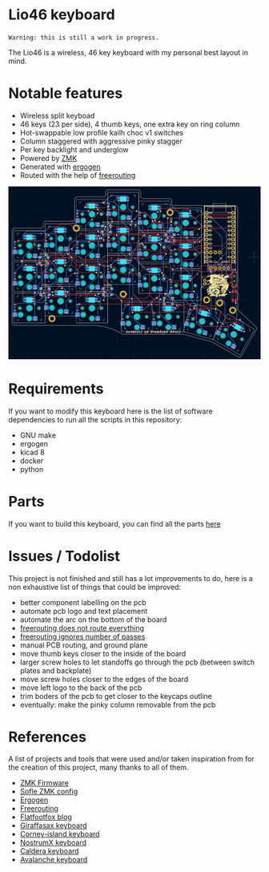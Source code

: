 # Lio46 keyboard
`Warning: this is still a work in progress.`

The Lio46 is a wireless, 46 key keyboard with my personal best layout in mind.  

# Notable features
- Wireless split keyboad
- 46 keys (23 per side), 4 thumb keys, one extra key on ring column
- Hot-swappable low profile kailh choc v1 switches
- Column staggered with aggressive pinky stagger
- Per key backlight and underglow
- Powered by [ZMK](https://zmk.dev/)
- Generated with [ergogen](https://github.com/ergogen/ergogen) 
- Routed with the help of [freerouting](https://github.com/freerouting/freerouting)

![kicad screenshot](pictures/kicad_screen.png)

# Requirements
If you want to modify this keyboard here is the list of software dependencies to run all the scripts in this repository:

- GNU make
- ergogen
- kicad 8
- docker
- python

# Parts
If you want to build this keyboard, you can find all the parts [here](https://github.com/Liolaeus/lio46/blob/master/parts.md)

# Issues / Todolist
This project is not finished and still has a lot improvements to do, here is a non exhaustive list of things that could be improved:

- better component labelling on the pcb
- automate pcb logo and text placement
- automate the arc on the bottom of the board
- [freerouting does not route everything](https://github.com/freerouting/freerouting/issues/367)
- [freerouting ignores number of passes](https://github.com/freerouting/freerouting/issues/376)
- manual PCB routing, and ground plane
- move thumb keys closer to the inside of the board
- larger screw holes to let standoffs go through the pcb (between switch plates and backplate)
- move screw holes closer to the edges of the board
- move left logo to the back of the pcb
- trim boders of the pcb to get closer to the keycaps outline
- eventually: make the pinky column removable from the pcb

# References
A list of projects and tools that were used and/or taken inspiration from for the creation of this project, many thanks to all of them.

- [ZMK Firmware](https://zmk.dev/)
- [Sofle ZMK config](https://github.com/zmkfirmware/zmk/tree/0820991901a95ab7a0eb1f1cc608a631d514e26c/app/boards/shields/sofle)
- [Ergogen](https://github.com/ergogen/ergogen)
- [Freerouting](https://github.com/freerouting/freerouting)
- [Flatfootfox blog](https://flatfootfox.com/ergogen-part1-units-points/)
- [Giraffasax keyboard](https://github.com/Giraffasax/SpUnLy58/tree/main)
- [Corney-island keyboard](https://github.com/ceoloide/corney-island)
- [NostrumX keyboard](https://github.com/bennytrouser/NostrumX/tree/main)
- [Caldera keyboard](https://github.com/christianselig/caldera-keyboard/tree/main)
- [Avalanche keyboard](https://github.com/vlkv/avalanche/tree/master)
